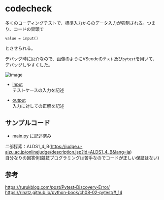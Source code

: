 # codecheck

多くのコーディングテストで、標準入力からのデータ入力が強制される。つまり、コードの冒頭で
```python3
value = input()
```
とさせられる。

デバッグ時に厄介なので、画像のようにVScodeの`テスト`及び`pytest`を用いて、デバッグしやすくした。

![image](https://user-images.githubusercontent.com/101625248/236589094-23cd4d8d-f066-4bc0-a8ba-90156e624e13.png)

- [input](https://github.com/GawinGowin/codecheck/tree/main/src/input)  
テストケースの入力を記述

- [output](https://github.com/GawinGowin/codecheck/tree/main/src/output)  
入力に対しての正解を記述

## サンプルコード
- [main.py](https://github.com/GawinGowin/codecheck/tree/main/src/main.py) に記述済み 

二部探索：ALDS1_4_B(https://judge.u-aizu.ac.jp/onlinejudge/description.jsp?id=ALDS1_4_B&lang=ja)  
自分なりの回答例(競技プログラミングは苦手なのでコードが正しい保証はない)

## 参考
https://rurukblog.com/post/Pytest-Discovery-Error/  
https://rinatz.github.io/python-book/ch08-02-pytest/#_14
